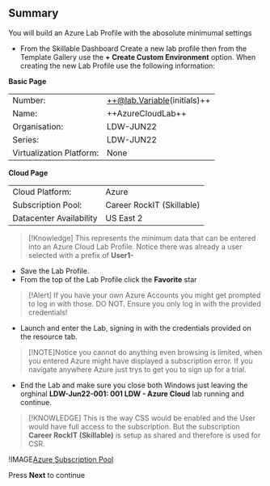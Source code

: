 
## Summary
You will build an Azure Lab Profile with the abosolute minimumal settings

- From the Skillable Dashboard Create a new lab profile then from the Template Gallery use the **+ Create Custom Environment** option.  When creating the new Lab Profile use the following information:

**Basic Page**

|||
|---------------|--------------------------|
| Number:       | ++@lab.Variable(initials)++                      |
| Name:         | ++AzureCloudLab++ |
| Organisation: | LDW-JUN22                |
| Series:       | LDW-JUN22                |
| Virtualization Platform: | None |

**Cloud Page**

|||
|---------------|--------------------------|
| Cloud Platform:       | Azure                     |
| Subscription Pool:    | Career RockIT (Skillable) |
| Datacenter Availability | US East 2 |

>[!Knowledge] This represents the minimum data that can be entered into an Azure Cloud Lab Profile.  Notice there was already a user selected with a prefix of **User1-**

- Save the Lab Profile.
- From the top of the Lab Profile click the **Favorite** star

>[!Alert] If you have your own Azure Accounts you might get prompted to log in with those.  DO NOT.  Ensure you only log in with the provided credentials!

 - Launch and enter the Lab, signing in with the credentials provided on the resource tab.

>[!NOTE]Notice you cannot do anything even browsing is limited, when you entered Azure might have displayed a subscription error. 
If you navigate anywhere Azure just trys to get you to sign up for a trial.  

 - End the Lab and make sure you close both Windows just leaving the orghinal **LDW-Jun22-001: 001 LDW - Azure Cloud** lab running and continue.

>[!KNOWLEDGE] This is the way CSS would be enabled and the User would have full access to the subscription.  But the subscription **Career RockIT (Skillable)** is 
setup as shared and therefore is used for CSR.

!IMAGE[Azure Subscription Pool](images/image01.jpg)

Press **Next** to continue
